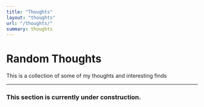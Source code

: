 ```yaml
---
title: "Thoughts"
layout: "thoughts"
url: "/thoughts/"
summary: thoughts
---
```


# Random Thoughts

This is a collection of some of my thoughts and interesting finds 

----

### This section is currently under construction.


<!-- ## Let's hope

February has come to an end and with it also ended my experience hosting the 9th edition of the IndieWeb Carnival. To be honest with you, I didn’t know what to expect going into this. Foreverliketh.is—who was the host for the month of January—emailed me one day asking me if I wanted to host one of the upcoming months because the carnival was running short on hosts and I obviously accepted.

His month on the topic of Positive Internalization saw 13 people contributing and so I said to myself “If 10 to 15 people decide to participate in February I’ll consider that a win”.

Well, looks like we got there. I have 44 links in front of me so this is going to be quite the roundup but before we jump into that let me first say thank you to all the people who decided to take the time to participate. You’re all a bunch of awesome people. Also, the Carnival continues and this month’s topic is going to be Accessibility in the Small Web. Look forward to reading your posts there. Now it’s time to dive into the submissions.


### What am I going to do about it?

This is a test of what I think the bottom section should look like

--- -->